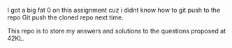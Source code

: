I got a big fat 0 on this assignment cuz i didnt know how to git push to the repo
Git push the cloned repo next time.

This repo is to store my answers and solutions to the questions proposed at 42KL. 
